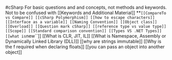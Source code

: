 #cSharp 
For basic questions and and concepts, not methods and keywords. Not to be confused with [[Keywords and Additional Material]]
**``
[[CompareTo vs Compare]]
[[cSharp Polymorphism]]
[[how to escape characters]]
[[Interface as a variable]]
[[Naming Convention]]
[[Object class]]
[[Overload]]
[[Question mark cSharp]]
[[reference type vs value type]]
[[Scope]]
[[Standard comparison convention]]
[[Types VS .NET Types]]
[[what is ``new``]]
[[What is CLR, JIT, IL]]
[[What is Namespace, Assembly or Dynamically Linked Library (DLL)]]
[[why are strings immutable]]
[[Why is the f required when declaring floats]]
[[you can pass an object into another object]]
